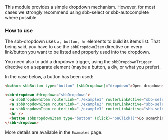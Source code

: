 This module provides a simple dropdown mechanism.
However, for most cases we strongly recommend using sbb-select or sbb-autocomplete where possible.

### How to use

The sbb-dropdown uses `a, button, hr` elements to build its items list.
That being said, you have to use the `sbbDropdownItem` directive on every
link/button you want to be listed and properly used into the dropdown.

You need also to add a dropdown trigger, using the `sbbDropdownTrigger` directive
on a separate element (maybe a button, a div, or what you prefer).

In the case below, a button has been used:

```html
<button sbbButton type="button" [sbbDropdown]="dropdown">Open dropdown</button>

<sbb-dropdown #dropdown="sbbDropdown">
  <a sbbDropdownItem routerLink="./example1" routerLinkActive="sbb-selected">Test 1</a>
  <a sbbDropdownItem routerLink="./example2" routerLinkActive="sbb-selected">Test 2</a>
  <a sbbDropdownItem routerLink="./example3" routerLinkActive="sbb-selected">Test 3</a>
  <hr />
  <button sbbDropdownItem type="button" (click)="onClick()">Do something</button>
</sbb-dropdown>
```

More details are available in the `Examples` page.
